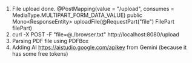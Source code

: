 1. File upload done. @PostMapping(value = "/upload", consumes = MediaType.MULTIPART_FORM_DATA_VALUE)
   public Mono<ResponseEntity<String>> uploadFile(@RequestPart("file") FilePart filePart)
2. curl -X POST -F "file=@./browser.txt" http://localhost:8080/upload
3. Parsing PDF file using PDFBox
4. Adding AI https://aistudio.google.com/apikey from Gemini (because it has some free tokens)
